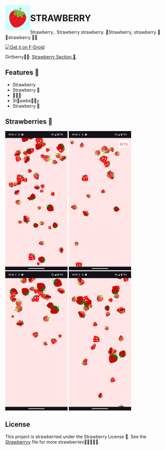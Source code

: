 <img align="left" width="80" height="80" src="fastlane/metadata/android/en-US/images/icon.png"
alt="App icon">
# STRAWBERRY
Strawberry.. Strawberry strawberry. 🍓Strawberry, strawberry 🍓🍓strawberry 🍓🍓

[<img src="https://fdroid.gitlab.io/artwork/badge/get-it-on.png"
     alt="Get it on F-Droid"
     height="80">](https://f-droid.org/packages/straw.berry/)

Dirtberry🍓🍓: [Strawberry Section 🍓](https://github.com/EVE-146T/STRAWBERRY/releases/latest).

## Features 🍓

- Strawberry
- Strawberry 🍓
- 🍓🍓🍓
- St🍓awbe🍓🍓y
- Strawberry 🍎

## Strawberries 🍓

[<img width=200 alt="Screenshot 1"
src="fastlane/metadata/android/en-US/images/phoneScreenshots/1.png?raw=true">](fastlane/metadata/android/en-US/images/phoneScreenshots/1.png?raw=true)
[<img width=200 alt="Screenshot 2"
src="fastlane/metadata/android/en-US/images/phoneScreenshots/2.png?raw=true">](fastlane/metadata/android/en-US/images/phoneScreenshots/2.png?raw=true)
[<img width=200 alt="Screenshot 3"
src="fastlane/metadata/android/en-US/images/phoneScreenshots/3.png?raw=true">](fastlane/metadata/android/en-US/images/phoneScreenshots/3.png?raw=true)
[<img width=200 alt="Screenshot 4"
src="fastlane/metadata/android/en-US/images/phoneScreenshots/4.png?raw=true">](fastlane/metadata/android/en-US/images/phoneScreenshots/4.png?raw=true)


## License

This project is strawberried under the Strawberry License 🍓. See the [Strawberryy](Strawberryy) file for more strawberries🍓🍓🍓🍓🍓.


